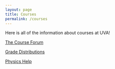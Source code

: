 ```yaml
---
layout: page
title: Courses
permalink: /courses
---
```


Here is all of the information about courses at UVA!

[The Course Forum](https://thecourseforum.com)

[Grade Distributions](https://vagrades.com)

[Physics Help](https://ocw.mit.edu)
